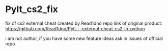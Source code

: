 # PyIt_cs2_fix
fix of cs2 external cheat created by Read1dno
repo link of original product: https://github.com/Read1dno/PyIt---external-cheat-cs2-in-python

i am not author, if you have some new feature ideas ask in issues of official repo
